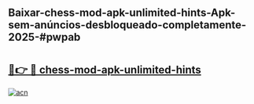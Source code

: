 ## Baixar-chess-mod-apk-unlimited-hints-Apk-sem-anúncios-desbloqueado-completamente-2025-#pwpab

# <h2><a href="https://ainizakaria.my?title=chess-mod-apk-unlimited-hints&ref=22M">🔗👉 🔴 chess-mod-apk-unlimited-hints</a></h2>

[![acn](https://github.com/user-attachments/assets/0f9c940e-d8b0-45ae-aac7-cd30a18b3e1c)](https://ainizakaria.my?title=chess-mod-apk-unlimited-hints&ref=22M)

